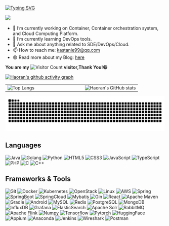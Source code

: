 [![Typing SVG](https://readme-typing-svg.herokuapp.com?font=Fira+Code&size=25&duration=4000&pause=2000&random=false&width=435&lines=Hi+there+%F0%9F%91%8B%2C+I'm+Haoran)](https://git.io/typing-svg)

<a title="github" target="_blank" href="https://github.com/0YHR0"><img src="https://img.shields.io/badge/dynamic/json?label=GitHub&suffix=%20followers&query=%24.data.totalSubs&url=https%3A%2F%2Fapi.spencerwoo.com%2Fsubstats%2F%3Fsource%3Dgithub%26queryKey%3Dfjqz177&labelColor=282c34&color=353940&logo=github&longCache=true" ></a>



- 🔭 I’m currently working on Container, Container orchestration system, and Cloud Computing Platform.
- 🌱 I’m currently learning DevOps tools.
- 💬 Ask me about anything related to SDE/DevOps/Cloud.
- 📫 How to reach me: kastanie99@qq.com
- 😄 Read more about my Blog: [here](http://www.kastanie.top/)


**You are my** ![Visitor Count](https://profile-counter.glitch.me/0YHR0/count.svg) **visitor,Thank You!😆**

[![Haoran's github activity graph](https://github-readme-activity-graph.vercel.app/graph?username=0YHR0&theme=dracula)](https://github.com/ashutosh00710/github-readme-activity-graph)



<table style="border: none; border-collapse: collapse;">
  <tr style="border: none;">
    <td style="border: none; padding-right: 80px;">
      <img src="https://github-readme-stats.vercel.app/api/top-langs/?username=0YHR0&layout=compact&theme=tokyonight" alt="Top Langs" />
    </td>
    <td style="border: none; padding-left: 80px;">
      <img src="https://github-readme-stats.vercel.app/api?username=0YHR0&theme=ambient_gradient&show_icons=true&hide=contribs" alt="Haoran's GitHub stats" />
    </td>
  </tr>
</table>

<!--
<div align="center">
    <img  src="https://github-readme-streak-stats.herokuapp.com/?user=0YHR0" />
    <img  src="https://github-profile-trophy.vercel.app/?username=0YHR0" />
</div>
-->


<!--[![Top Langs](https://github-readme-stats.vercel.app/api/top-langs/?username=0YHR0&hide=javascript,HTML,css)](https://github.com/0YHR0/github-readme-stats)
-->
![](https://raw.githubusercontent.com/0YHR0/0YHR0/main/dist/github-contribution-grid-snake.svg)


  
## Languages

![Java](https://img.shields.io/badge/Java-73BA25?style=flat-square&logo=openjdk&logoColor=white)
![Golang](https://img.shields.io/badge/Golang-00ADD8?style=flat-square&logo=Go&logoColor=white)
![Python](https://img.shields.io/badge/Python-3776AB?style=flat-square&logo=Python&logoColor=white)
![HTML5](https://img.shields.io/badge/HTML5-E34F26?style=flat-square&logo=HTML5&logoColor=white)
![CSS3](https://img.shields.io/badge/CSS3-1572B6?style=flat-square&logo=CSS3&logoColor=white)
![JavaScript](https://img.shields.io/badge/JavaScript-F7DF1E?style=flat-square&logo=JavaScript&logoColor=white)
![TypeScript](https://img.shields.io/badge/TypeScript-3178C6?style=flat-square&logo=TypeScript&logoColor=white)
![PHP](https://img.shields.io/badge/PHP-777BB4?style=flat-square&logo=PHP&logoColor=white)
![C](https://img.shields.io/badge/C-A8B9CC?style=flat-square&logo=C&logoColor=white)
![C++](https://img.shields.io/badge/C++-00599C?style=flat-square&logo=C++&logoColor=white)


## Frameworks & Tools

![Git](https://img.shields.io/badge/Git-F05032?style=flat-square&logo=Git&logoColor=white)
![Docker](https://img.shields.io/badge/Docker-2496ED?style=flat-square&logo=Docker&logoColor=white)
![Kubernetes](https://img.shields.io/badge/kubernetes-326CE5?style=flat-square&logo=kubernetes&logoColor=white)
![OpenStack](https://img.shields.io/badge/OpenStack-ED1944?style=flat-square&logo=OpenStack&logoColor=white)
![Linux](https://img.shields.io/badge/Linux-FCC624?style=flat-square&logo=Linux&logoColor=white)
![AWS](https://img.shields.io/badge/AWS-232F3E?style=flat-square&logo=amazonwebservices&logoColor=white)
![Spring](https://img.shields.io/badge/Spring-6DB33F?style=flat-square&logo=Spring&logoColor=white)
![SpringBoot](https://img.shields.io/badge/SpringBoot-6DB33F?style=flat-square&logo=springboot&logoColor=white)
![SpringCloud](https://img.shields.io/badge/SpringCloud-6DB33F?style=flat-square&logo=Spring&logoColor=white)
![Mybatis](https://img.shields.io/badge/Mybatis-EC1C24?style=flat-square&logo=Mybatis&logoColor=white)
![Gin](https://img.shields.io/badge/Gin-008ECF?style=flat-square&logo=Gin&logoColor=white)
![React](https://img.shields.io/badge/React-61DAFB?style=flat-square&logo=React&logoColor=white)
![Apache Maven](https://img.shields.io/badge/Apache%20Maven-C71A36?style=flat-square&logo=apachemaven&logoColor=white)
![Gradle](https://img.shields.io/badge/Gradle-02303A?style=flat-square&logo=Gradle&logoColor=white)
![Android](https://img.shields.io/badge/Android-34A853?style=flat-square&logo=Android&logoColor=white)
![MySQL](https://img.shields.io/badge/MySQL-4479A1?style=flat-square&logo=MySQL&logoColor=white)
![Redis](https://img.shields.io/badge/Redis-FF4438?style=flat-square&logo=Redis&logoColor=white)
![PostgreSQL](https://img.shields.io/badge/PostgreSQL-4169E1?style=flat-square&logo=postgresql&logoColor=white)
![MongoDB](https://img.shields.io/badge/MongoDB-47A248?style=flat-square&logo=MongoDB&logoColor=white)
![InfluxDB](https://img.shields.io/badge/InfluxDB-22ADF6?style=flat-square&logo=influxdb&logoColor=white)
![Grafana](https://img.shields.io/badge/Grafana-F46800?style=flat-square&logo=grafana&logoColor=white)
![ElasticSearch](https://img.shields.io/badge/ElasticSearch-005571?style=flat-square&logo=ElasticSearch&logoColor=white)
![Apache Solr](https://img.shields.io/badge/Apache%20Solr-D9411E?style=flat-square&logo=apachesolr&logoColor=white)
![RabbitMQ](https://img.shields.io/badge/RabbitMQ-FF6600?style=flat-square&logo=RabbitMQ&logoColor=white)
![Apache Flink](https://img.shields.io/badge/Apache%20Flink-E6526F?style=flat-square&logo=apacheflink&logoColor=white)
![Numpy](https://img.shields.io/badge/Numpy-013243?style=flat-square&logo=Numpy&logoColor=white)
![Tensorflow](https://img.shields.io/badge/Tensorflow-FF6F00?style=flat-square&logo=Tensorflow&logoColor=white)
![Pytorch](https://img.shields.io/badge/Pytorch-EE4C2C?style=flat-square&logo=Pytorch&logoColor=white)
![HuggingFace](https://img.shields.io/badge/HuggingFace-FFD21E?style=flat-square&logo=HuggingFace&logoColor=white)
![Appium](https://img.shields.io/badge/Appium-EE376D?style=flat-square&logo=Appium&logoColor=white)
![Anaconda](https://img.shields.io/badge/Anaconda-44A833?style=flat-square&logo=anaconda&logoColor=white)
![Jenkins](https://img.shields.io/badge/Jenkins-D24939?style=flat-square&logo=Jenkins&logoColor=white)
![Wireshark](https://img.shields.io/badge/Wireshark-1679A7?style=flat-square&logo=Wireshark&logoColor=white)
![Postman](https://img.shields.io/badge/Postman-FF6C37?style=flat-square&logo=Postman&logoColor=white)
<!--[![trophy](https://github-profile-trophy.vercel.app/?username=0YHR0&title=Stars,Followers,Commits,Repositories,MultipleLang,PullRequest&theme=onedark)](https://github.com/ryo-ma/github-profile-trophy) -->
  
